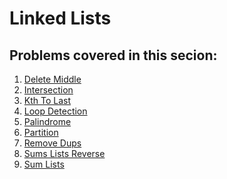# Linked Lists

## Problems covered in this secion:

1. <a href="https://github.com/mayankamencherla/cracking-the-coding-interview-solutions/blob/master/linked-lists/delete-middle.cpp" target="_blank">Delete Middle</a>
1. <a href="https://github.com/mayankamencherla/cracking-the-coding-interview-solutions/blob/master/linked-lists/intersection.cpp" target="_blank">Intersection</a>
1. <a href="https://github.com/mayankamencherla/cracking-the-coding-interview-solutions/blob/master/linked-lists/kth-to-last.cpp" target="_blank">Kth To Last</a>
1. <a href="https://github.com/mayankamencherla/cracking-the-coding-interview-solutions/blob/master/linked-lists/loop-detection.cpp" target="_blank">Loop Detection</a>
1. <a href="https://github.com/mayankamencherla/cracking-the-coding-interview-solutions/blob/master/linked-lists/palindrome.cpp" target="_blank">Palindrome</a>
1. <a href="https://github.com/mayankamencherla/cracking-the-coding-interview-solutions/blob/master/linked-lists/partition.cpp" target="_blank">Partition</a>
1. <a href="https://github.com/mayankamencherla/cracking-the-coding-interview-solutions/blob/master/linked-lists/remove-dups.cpp" target="_blank">Remove Dups</a>
1. <a href="https://github.com/mayankamencherla/cracking-the-coding-interview-solutions/blob/master/linked-lists/sum-lists-reverse.cpp" target="_blank">Sums Lists Reverse</a>
1. <a href="https://github.com/mayankamencherla/cracking-the-coding-interview-solutions/blob/master/linked-lists/sum-lists.cpp" target="_blank">Sum Lists</a>
